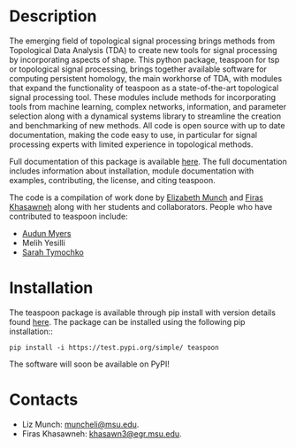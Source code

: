 Description
==============

The emerging field of topological signal processing brings methods from Topological Data Analysis (TDA) to create new tools for signal processing by incorporating aspects of shape.
This python package, teaspoon for tsp or topological signal processing, brings together available software for computing persistent homology, the main workhorse of TDA, with modules that expand the functionality of teaspoon as a state-of-the-art topological signal processing tool.
These modules include methods for incorporating tools from machine learning, complex networks, information, and parameter selection along with a dynamical systems library to streamline the creation and benchmarking of new methods.
All code is open source with up to date documentation, making the code easy to use, in particular for signal processing experts with limited experience in topological methods.


Full documentation of this package is available [here](http://elizabethmunch.com/code/teaspoon/index.html). The full documentation includes information about installation, module documentation with examples, contributing, the license, and citing teaspoon.

The code is a compilation of work done by [Elizabeth Munch](http://www.elizabethmunch.com) and [Firas Khasawneh](http://www.firaskhasawneh.com/) along with her students and collaborators.  People who have contributed to teaspoon include:

- [Audun Myers](https://github.com/myersau3)
- Melih Yesilli
- [Sarah Tymochko](https://www.egr.msu.edu/~tymochko/)

Installation
=============
The teaspoon package is available through pip install with version details found [here](https://test.pypi.org/project/teaspoon/).
The package can be installed using the following pip installation::

	pip install -i https://test.pypi.org/simple/ teaspoon

The software will soon be available on PyPI!

Contacts
=============
* Liz Munch: [muncheli@msu.edu](mailto:muncheli@msu.edu).
* Firas Khasawneh: [khasawn3@egr.msu.edu](mailto:khasawn3@egr.msu.edu).
